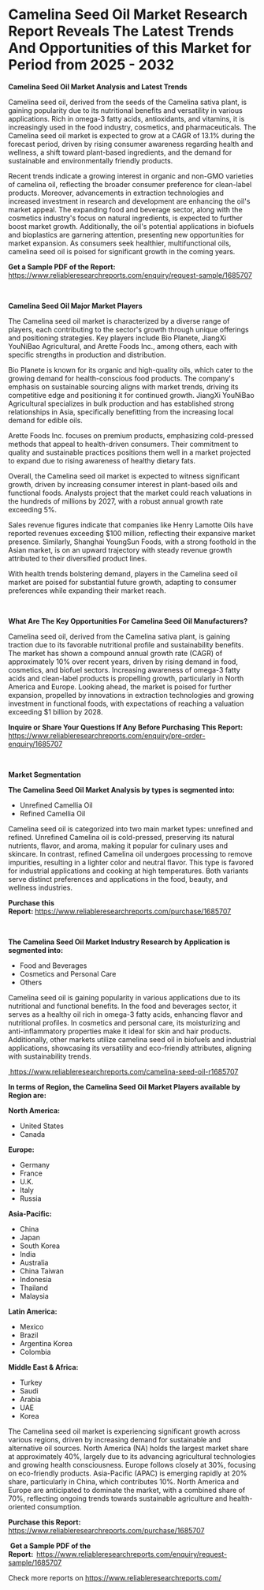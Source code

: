 <p><h1>Camelina Seed Oil Market Research Report Reveals The Latest Trends And Opportunities of this Market for Period from 2025 - 2032</h1></p><p><strong>Camelina Seed Oil Market Analysis and Latest Trends</strong></p>
<p><p>Camelina seed oil, derived from the seeds of the Camelina sativa plant, is gaining popularity due to its nutritional benefits and versatility in various applications. Rich in omega-3 fatty acids, antioxidants, and vitamins, it is increasingly used in the food industry, cosmetics, and pharmaceuticals. The Camelina seed oil market is expected to grow at a CAGR of 13.1% during the forecast period, driven by rising consumer awareness regarding health and wellness, a shift toward plant-based ingredients, and the demand for sustainable and environmentally friendly products.</p><p>Recent trends indicate a growing interest in organic and non-GMO varieties of camelina oil, reflecting the broader consumer preference for clean-label products. Moreover, advancements in extraction technologies and increased investment in research and development are enhancing the oil's market appeal. The expanding food and beverage sector, along with the cosmetics industry's focus on natural ingredients, is expected to further boost market growth. Additionally, the oil's potential applications in biofuels and bioplastics are garnering attention, presenting new opportunities for market expansion. As consumers seek healthier, multifunctional oils, camelina seed oil is poised for significant growth in the coming years.</p></p>
<p><strong>Get a Sample PDF of the Report:&nbsp;</strong> <a href="https://www.reliableresearchreports.com/enquiry/request-sample/1685707?utm_campaign=2275&utm_medium=2&utm_source=Github&utm_content=ia&utm_term=24032025&utm_id=camelina-seed-oil">https://www.reliableresearchreports.com/enquiry/request-sample/1685707</a></p>
<p>&nbsp;</p>
<p><strong>Camelina Seed Oil Major Market Players</strong></p>
<p><p>The Camelina seed oil market is characterized by a diverse range of players, each contributing to the sector's growth through unique offerings and positioning strategies. Key players include Bio Planete, JiangXi YouNiBao Agricultural, and Arette Foods Inc., among others, each with specific strengths in production and distribution.</p><p>Bio Planete is known for its organic and high-quality oils, which cater to the growing demand for health-conscious food products. The company's emphasis on sustainable sourcing aligns with market trends, driving its competitive edge and positioning it for continued growth. JiangXi YouNiBao Agricultural specializes in bulk production and has established strong relationships in Asia, specifically benefitting from the increasing local demand for edible oils.</p><p>Arette Foods Inc. focuses on premium products, emphasizing cold-pressed methods that appeal to health-driven consumers. Their commitment to quality and sustainable practices positions them well in a market projected to expand due to rising awareness of healthy dietary fats.</p><p>Overall, the Camelina seed oil market is expected to witness significant growth, driven by increasing consumer interest in plant-based oils and functional foods. Analysts project that the market could reach valuations in the hundreds of millions by 2027, with a robust annual growth rate exceeding 5%.</p><p>Sales revenue figures indicate that companies like Henry Lamotte Oils have reported revenues exceeding $100 million, reflecting their expansive market presence. Similarly, Shanghai YoungSun Foods, with a strong foothold in the Asian market, is on an upward trajectory with steady revenue growth attributed to their diversified product lines.</p><p>With health trends bolstering demand, players in the Camelina seed oil market are poised for substantial future growth, adapting to consumer preferences while expanding their market reach.</p></p>
<p>&nbsp;</p>
<p><strong>What Are The Key Opportunities For Camelina Seed Oil Manufacturers?</strong></p>
<p><p>Camelina seed oil, derived from the Camelina sativa plant, is gaining traction due to its favorable nutritional profile and sustainability benefits. The market has shown a compound annual growth rate (CAGR) of approximately 10% over recent years, driven by rising demand in food, cosmetics, and biofuel sectors. Increasing awareness of omega-3 fatty acids and clean-label products is propelling growth, particularly in North America and Europe. Looking ahead, the market is poised for further expansion, propelled by innovations in extraction technologies and growing investment in functional foods, with expectations of reaching a valuation exceeding $1 billion by 2028.</p></p>
<p><strong>Inquire or Share Your Questions If Any Before Purchasing This Report:</strong> <a href="https://www.reliableresearchreports.com/enquiry/pre-order-enquiry/1685707?utm_campaign=2275&utm_medium=2&utm_source=Github&utm_content=ia&utm_term=24032025&utm_id=camelina-seed-oil">https://www.reliableresearchreports.com/enquiry/pre-order-enquiry/1685707</a></p>
<p>&nbsp;</p>
<p><strong>Market Segmentation</strong></p>
<p><strong>The Camelina Seed Oil Market Analysis by types is segmented into:</strong></p>
<p><ul><li>Unrefined Camellia Oil</li><li>Refined Camellia Oil</li></ul></p>
<p><p>Camelina seed oil is categorized into two main market types: unrefined and refined. Unrefined Camelina oil is cold-pressed, preserving its natural nutrients, flavor, and aroma, making it popular for culinary uses and skincare. In contrast, refined Camelina oil undergoes processing to remove impurities, resulting in a lighter color and neutral flavor. This type is favored for industrial applications and cooking at high temperatures. Both variants serve distinct preferences and applications in the food, beauty, and wellness industries.</p></p>
<p><strong>Purchase this Report:&nbsp;</strong><a href="https://www.reliableresearchreports.com/purchase/1685707?utm_campaign=2275&utm_medium=2&utm_source=Github&utm_content=ia&utm_term=24032025&utm_id=camelina-seed-oil">https://www.reliableresearchreports.com/purchase/1685707</a></p>
<p>&nbsp;</p>
<p><strong>The Camelina Seed Oil Market Industry Research by Application is segmented into:</strong></p>
<p><ul><li>Food and Beverages</li><li>Cosmetics and Personal Care</li><li>Others</li></ul></p>
<p><p>Camelina seed oil is gaining popularity in various applications due to its nutritional and functional benefits. In the food and beverages sector, it serves as a healthy oil rich in omega-3 fatty acids, enhancing flavor and nutritional profiles. In cosmetics and personal care, its moisturizing and anti-inflammatory properties make it ideal for skin and hair products. Additionally, other markets utilize camelina seed oil in biofuels and industrial applications, showcasing its versatility and eco-friendly attributes, aligning with sustainability trends.</p></p>
<p><a href="https://www.reliableresearchreports.com/camelina-seed-oil-r1685707?utm_campaign=2275&utm_medium=2&utm_source=Github&utm_content=ia&utm_term=24032025&utm_id=camelina-seed-oil">&nbsp;https://www.reliableresearchreports.com/camelina-seed-oil-r1685707</a></p>
<p><strong>In terms of Region, the Camelina Seed Oil Market Players available by Region are:</strong></p>
<p>
    <p> <strong> North America: </strong>
        <ul>
            <li>United States</li>
            <li>Canada</li>
        </ul>
        </p> 
    <p> <strong> Europe: </strong>
        <ul>
            <li>Germany</li>
            <li>France</li>
            <li>U.K.</li>
            <li>Italy</li>
            <li>Russia</li>
        </ul>
        </p> 
    <p> <strong> Asia-Pacific: </strong>
        <ul>
            <li>China</li>
            <li>Japan</li>
            <li>South Korea</li>
            <li>India</li>
            <li>Australia</li>
            <li>China Taiwan</li>
            <li>Indonesia</li>
            <li>Thailand</li>
            <li>Malaysia</li>
        </ul>
        </p> 
    <p> <strong> Latin America: </strong>
        <ul>
            <li>Mexico</li>
            <li>Brazil</li>
            <li>Argentina Korea</li>
            <li>Colombia</li>
        </ul>
        </p> 
    <p> <strong> Middle East & Africa: </strong>
        <ul>
            <li>Turkey</li>
            <li>Saudi</li>
            <li>Arabia</li>
            <li>UAE</li>
            <li>Korea</li>
        </ul>
    </p>
    </p>
<p><p>The Camelina seed oil market is experiencing significant growth across various regions, driven by increasing demand for sustainable and alternative oil sources. North America (NA) holds the largest market share at approximately 40%, largely due to its advancing agricultural technologies and growing health consciousness. Europe follows closely at 30%, focusing on eco-friendly products. Asia-Pacific (APAC) is emerging rapidly at 20% share, particularly in China, which contributes 10%. North America and Europe are anticipated to dominate the market, with a combined share of 70%, reflecting ongoing trends towards sustainable agriculture and health-oriented consumption.</p></p>
<p><strong>Purchase this Report: </strong><a href="https://www.reliableresearchreports.com/purchase/1685707?utm_campaign=2275&utm_medium=2&utm_source=Github&utm_content=ia&utm_term=24032025&utm_id=camelina-seed-oil">https://www.reliableresearchreports.com/purchase/1685707</a></p>
<p>&nbsp;<strong>Get a Sample PDF of the Report:&nbsp;&nbsp;</strong><a href="https://www.reliableresearchreports.com/enquiry/request-sample/1685707?utm_campaign=2275&utm_medium=2&utm_source=Github&utm_content=ia&utm_term=24032025&utm_id=camelina-seed-oil">https://www.reliableresearchreports.com/enquiry/request-sample/1685707</a></p>
<p><strong></strong></p>
<p>Check more reports on <a href="https://www.reliableresearchreports.com/?utm_campaign=2275&utm_medium=2&utm_source=Github&utm_content=ia&utm_term=24032025&utm_id=camelina-seed-oil">https://www.reliableresearchreports.com/</a></p>